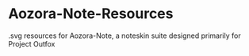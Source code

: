 # Aozora-Note-Resources
.svg resources for Aozora-Note, a noteskin suite designed primarily for Project Outfox
